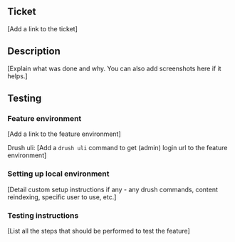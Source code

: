 ## Ticket

[Add a link to the ticket]

## Description

[Explain what was done and why. You can also add screenshots here if it helps.]

## Testing

### Feature environment

[Add a link to the feature environment]

Drush uli: [Add a `drush uli` command to get (admin) login url to the feature environment]

### Setting up local environment

[Detail custom setup instructions if any - any drush commands, content reindexing, specific user to use, etc.]

### Testing instructions

[List all the steps that should be performed to test the feature]
